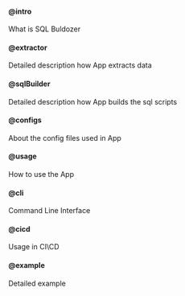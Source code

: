 #### @intro
What is SQL Buldozer

#### @extractor
Detailed description how App extracts data

#### @sqlBuilder
Detailed description how App builds the sql scripts

#### @configs
About the config files used in App

#### @usage
How to use the App

#### @cli
Command Line Interface

#### @cicd
Usage in CI\CD 

#### @example
Detailed example 